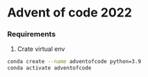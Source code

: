 # Advent of code 2022

### Requirements

1. Crate virtual env 


```sh
conda create --name adventofcode python=3.9
conda activate adventofcode
```
